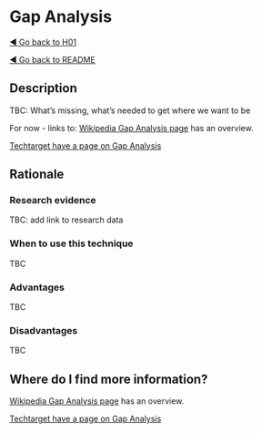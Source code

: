 # Gap Analysis
[◄ Go back to H01](H01-why-do-we-need-this-tool.md)

[◄ Go back to README](README.md)

## Description
TBC: What’s missing, what’s needed to get where we want to be

For now - links to:
[Wikipedia Gap Analysis page]( https://en.wikipedia.org/wiki/Gap_analysis) has an overview.

[Techtarget have a page on Gap Analysis](https://www.techtarget.com/searchcio/definition/gap-analysis)
## Rationale
### Research evidence
TBC: add link to research data

### When to use this technique
TBC
### Advantages
TBC
### Disadvantages
TBC
## Where do I find more information?
[Wikipedia Gap Analysis page]( https://en.wikipedia.org/wiki/Gap_analysis) has an overview.

[Techtarget have a page on Gap Analysis](https://www.techtarget.com/searchcio/definition/gap-analysis)
